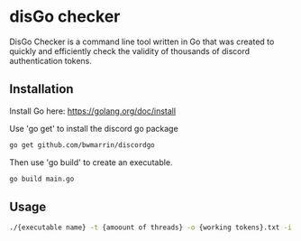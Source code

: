 # disGo checker

DisGo Checker is a command line tool written in Go that was created to quickly and efficiently check the validity of thousands of discord authentication tokens.

## Installation

Install Go here: https://golang.org/doc/install

Use 'go get' to install the discord go package

```bash
go get github.com/bwmarrin/discordgo
```
Then use 'go build' to create an executable.

```bash
go build main.go
```

## Usage

```bash
./{executable name} -t {amoount of threads} -o {working tokens}.txt -i {unchecked tokens}.txt -b {non-working tokens}.txt
```

